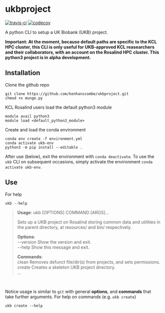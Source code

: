 ukbproject
===

[![travis-ci](https://travis-ci.com/kenhanscombe/ukbproject.svg?branch=master)](https://travis-ci.com/github/kenhanscombe/ukbproject)
[![codecov](https://codecov.io/gh/kenhanscombe/ukbproject/branch/master/graph/badge.svg)](https://codecov.io/gh/kenhanscombe/ukbproject)

A python CLI to setup a UK Biobank (UKB) project.

**Important: At the moment, because default paths are specific to the KCL HPC cluster, this CLI is only useful for UKB-approved KCL reasearchers and their collaborators, with an account on the Rosalind HPC cluster. This python3 project is in alpha development.**

## Installation

Clone the github repo

```{bash}
git clone https://github.com/kenhanscombe/ukbproject.git
chmod +x munge.py
```

KCL Rosalind users load the default python3 module

```{bash}
module avail python3
module load <default_python3_module>
```

Create and load the conda environment

```{bash}
conda env create -f environment.yml
conda activate ukb-env
python3 -m pip install --editable .
```

After use (below), exit the environment with `conda deactivate`. To use the `ukb` CLI on subsequent occasions, simply activate the environment `conda activate ukb-env`.

## Use

For help

```{bash}
ukb --help
```

>**Usage**: ukb [OPTIONS] COMMAND [ARGS]...
>
>  Sets up a UKB project on Rosalind storing common data and utilities in the
>  parent directory, at resources/ and bin/ respectively.
>
>**Options**:  
>  --version  Show the version and exit.  
>  --help     Show this message and exit.
>
>**Commands**:  
>  clean     Removes defunct file/dir(s) from projects, and sets permissions.  
>  create    Creates a skeleton UKB project directory.  
> ...

<br>

Notice usage is similar to `git` with general **options**, and **commands** that take further arguments. For help on commands (e.g. `ukb create`)

```{bash}
ukb create --help
```
